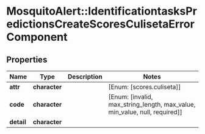 # MosquitoAlert::IdentificationtasksPredictionsCreateScoresCulisetaErrorComponent


## Properties
Name | Type | Description | Notes
------------ | ------------- | ------------- | -------------
**attr** | **character** |  | [Enum: [scores.culiseta]] 
**code** | **character** |  | [Enum: [invalid, max_string_length, max_value, min_value, null, required]] 
**detail** | **character** |  | 


